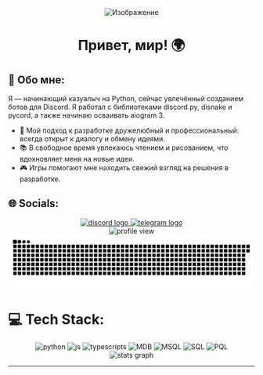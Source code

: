 <div align="center">
    <img src="https://i.pinimg.com/originals/9a/83/44/9a8344140c05facda40283696001390b.gif" alt="Изображение" width="600" />
</div>

<div align="center">
    <h1>Привет, мир! 🌍 </h1>
</div>

## 💫 Обо мне:
Я — начинающий казуалыч на Python, сейчас увлечённый созданием ботов для Discord. Я работал с библиотеками discord.py, disnake и pycord, а также начинаю осваивать aiogram 3.

- 🔭 Мой подход к разработке дружелюбный и профессиональный: всегда открыт к диалогу и обмену идеями.
- 📚 В свободное время увлекаюсь чтением и рисованием, что вдохновляет меня на новые идеи.
- 🎮 Игры помогают мне находить свежий взгляд на решения в разработке.


## 🌐 Socials:
<div align="center">
  <a href="https://discord.gg/CUBuyEjtxd" target="_blank">
    <img src="https://img.shields.io/static/v1?message=Discord&logo=discord&label=&color=7289DA&logoColor=white&labelColor=&style=for-the-badge" height="25" alt="discord logo" />
  </a>
  <a href="https://t.me/discorddisplayduga" target="_blank">
    <img src="https://img.shields.io/static/v1?message=Telegram&logo=telegram&label=&color=2CA5E0&logoColor=white&labelColor=&style=for-the-badge" height="25" alt="telegram logo" />
  </a>
</div>


<div align="center">
  <img src="https://visitcount.itsvg.in/api?id=Erzih&icon=5&color=2)](https://visitcount.itsvg.in" alt="profile view"  />
  <img src="assets/github-user-contribution.svg" alt="profile view"  />
</div>

# 💻 Tech Stack:
<div align="center">
  <img src="https://img.shields.io/badge/python-3670A0?style=for-the-badge&logo=python&logoColor=ffdd54" alt="python"  />
  <img src="https://img.shields.io/badge/javascript-%23323330.svg?style=for-the-badge&logo=javascript&logoColor=%23F7DF1E" alt="js"  />
  <img src="https://img.shields.io/badge/typescript-%23007ACC.svg?style=for-the-badge&logo=typescript&logoColor=white" alt="typescripts"  />
  <img src="https://img.shields.io/badge/MongoDB-%234ea94b.svg?style=for-the-badge&logo=mongodb&logoColor=white" alt="MDB"  />
  <img src="https://img.shields.io/badge/mysql-4479A1.svg?style=for-the-badge&logo=mysql&logoColor=white" alt="MSQL"  />
  <img src="https://img.shields.io/badge/sqlite-%2307405e.svg?style=for-the-badge&logo=sqlite&logoColor=white" alt="SQL"  />
  <img src="https://img.shields.io/badge/postgres-%23316192.svg?style=for-the-badge&logo=postgresql&logoColor=white" alt="PQL"  />
</div>


<div align="center">
  <img src="https://github-readme-streak-stats.herokuapp.com/?user=Erzih&theme=shadow_blue&hide_border=false" height="350" alt="stats graph"  />
</div>

---

<!-- Proudly created with GPRM ( https://gprm.itsvg.in ) -->
